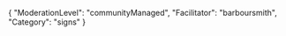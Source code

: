 {
    "ModerationLevel": "communityManaged",
    "Facilitator": "barboursmith",
    "Category": "signs" 
}
